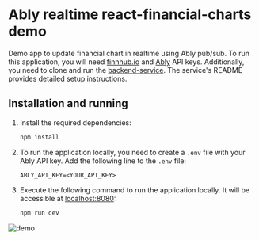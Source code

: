 # Ably realtime react-financial-charts demo

Demo app to update financial chart in realtime using Ably pub/sub.
To run this application, you will need [finnhub.io](https://finnhub.io/docs/api) and [Ably](https://ably.com/sign-up) API keys.
Additionally, you need to clone and run the [backend-service](https://github.com/AvanthikaMeenakshi/ably-node-demo). The service's README provides detailed setup instructions.

## Installation and running

1. Install the required dependencies:

   ```bash
   npm install
   ```

2. To run the application locally, you need to create a `.env` file with your Ably API key. Add the following line to the `.env` file:

   ```
   ABLY_API_KEY=<YOUR_API_KEY>
   ```

3. Execute the following command to run the application locally. It will be accessible at [localhost:8080](http://localhost:8080/):

   ```bash
   npm run dev
   ```

![demo](https://github.com/AvanthikaMeenakshi/ably-react-financial-charts-demo/assets/14136164/98481b74-b2a8-4542-a468-a87c0a5d1639)
